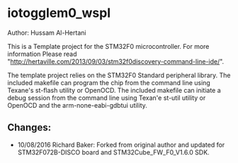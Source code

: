 iotogglem0_wspl
===============

Author: Hussam Al-Hertani

This is a Template project for the STM32F0 microcontroller. For more information
Please read "http://hertaville.com/2013/09/03/stm32f0discovery-command-line-ide/".

The template project relies on the STM32F0 Standard peripheral library.
The included makefile can program the chip from the command line using Texane's st-flash utility or OpenOCD.
The included makefile can initiate a debug session from the command line using Texan'e st-util utility or OpenOCD
and the arm-none-eabi-gdbtui utility.

Changes:
--------

  * 10/08/2016 Richard Baker: Forked from original author and updated for STM32F072B-DISCO board and STM32Cube_FW_F0_V1.6.0 SDK.
